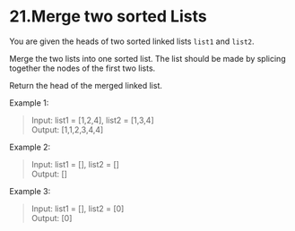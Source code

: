 # 21.Merge two sorted Lists

You are given the heads of two sorted linked lists ```list1``` and ```list2```.

Merge the two lists into one sorted list. The list should be made by splicing together the nodes of the first two lists.

Return the head of the merged linked list.

Example 1:

>Input: list1 = [1,2,4], list2 = [1,3,4]\
Output: [1,1,2,3,4,4]

Example 2:

>Input: list1 = [], list2 = []\
Output: []

Example 3:

>Input: list1 = [], list2 = [0]\
Output: [0]